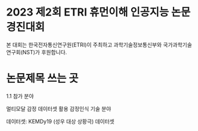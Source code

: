 # 2023 제2회 ETRI 휴먼이해 인공지능 논문경진대회
본 대회는 한국전자통신연구원(ETRI)이 주최하고 과학기술정보통신부와 국가과학기술연구회(NST)가 후원합니다.

# 논문제목 쓰는 곳
1.1 참가 분야

멀티모달 감정 데이터셋 활용 감정인식 기술 분야

데이터셋: KEMDy19 (성우 대상 상황극) 데이터셋
